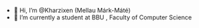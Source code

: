 - 👋 Hi, I’m @Kharzixen (Mellau Márk-Máté)
- 🌱 I’m currently a student at BBU , Faculty of Computer Science
<!---
Kharzixen/Kharzixen is a ✨ special ✨ repository because its `README.md` (this file) appears on your GitHub profile.
You can click the Preview link to take a look at your changes.
--->
